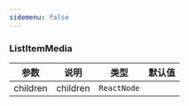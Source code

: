 ```yaml
---
sidemenu: false
---
```


### ListItemMedia

| 参数	|说明	|类型	|默认值
| --- | --- | --- | ---
| children | children | `ReactNode` |

